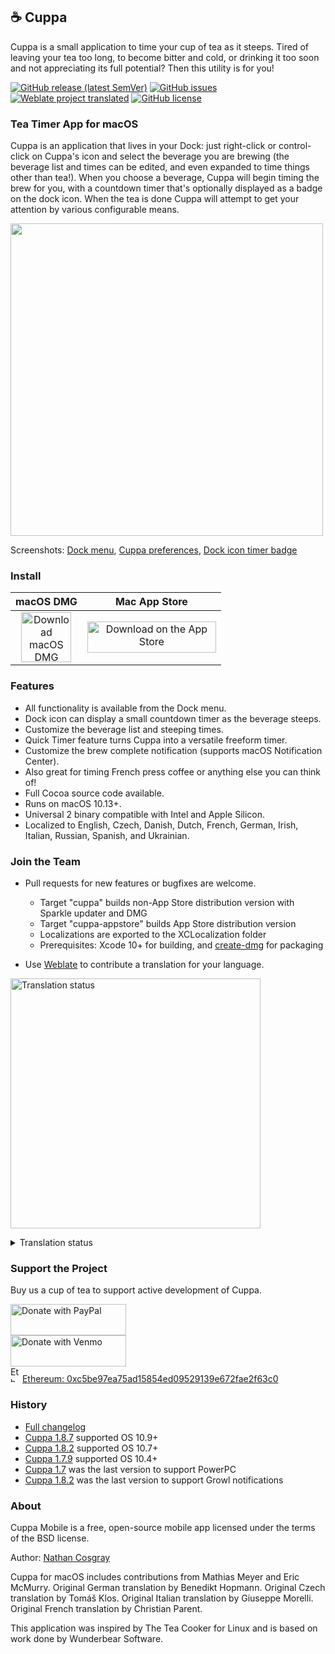 ## ☕ Cuppa

Cuppa is a small application to time your cup of tea as it steeps. Tired of leaving your tea too long, to become bitter and cold, or drinking it too soon and not appreciating its full potential? Then this utility is for you!

[![GitHub release (latest SemVer)](https://img.shields.io/github/v/release/ncosgray/cuppa?label=latest%20version&sort=semver)](https://github.com/ncosgray/cuppa/releases)
[![GitHub issues](https://img.shields.io/github/issues/ncosgray/cuppa?color=red)](https://github.com/ncosgray/cuppa/issues)
[![Weblate project translated](https://img.shields.io/weblate/progress/cuppa?color=green&server=https%3A%2F%2Fhosted.weblate.org)](https://hosted.weblate.org/engage/cuppa/)
[![GitHub license](https://img.shields.io/github/license/ncosgray/cuppa?color=lightgrey)](https://github.com/ncosgray/cuppa/blob/master/LICENSE.txt)

### Tea Timer App for macOS

Cuppa is an application that lives in your Dock: just right-click or control-click on Cuppa's icon and select the beverage you are brewing (the beverage list and times can be edited, and even expanded to time things other than tea!). When you choose a beverage, Cuppa will begin timing the brew for you, with a countdown timer that's optionally displayed as a badge on the dock icon. When the tea is done Cuppa will attempt to get your attention by various configurable means.

<img src="https://www.nathanatos.com/images/Cuppa-notification-small.png" width="500" />

Screenshots: [Dock menu](https://www.nathanatos.com/images/Cuppa-dock-menu.png), [Cuppa preferences](https://www.nathanatos.com/images/Cuppa-preferences.png), [Dock icon timer badge](https://www.nathanatos.com/images/Cuppa-timer.png)

### Install

| macOS DMG | Mac App Store |
| :--: | :--: |
| <a href="https://github.com/ncosgray/cuppa/releases/latest"><img src="https://www.nathanatos.com/images/file-zip-icon.png" alt="Download macOS DMG" width="80" height="80"/></a> | <a href="https://itunes.apple.com/us/app/cuppa-tea-timer/id1297865739"><img src="https://www.nathanatos.com/images/mac-app-store-badge.png" alt="Download on the App Store" width="206" height="50"/></a> |

### Features

- All functionality is available from the Dock menu.
- Dock icon can display a small countdown timer as the beverage steeps.
- Customize the beverage list and steeping times.
- Quick Timer feature turns Cuppa into a versatile freeform timer.
- Customize the brew complete notification (supports macOS Notification Center).
- Also great for timing French press coffee or anything else you can think of!
- Full Cocoa source code available.
- Runs on macOS 10.13+.
- Universal 2 binary compatible with Intel and Apple Silicon.
- Localized to English, Czech, Danish, Dutch, French, German, Irish, Italian, Russian, Spanish, and Ukrainian.

### Join the Team

- Pull requests for new features or bugfixes are welcome.
  - Target "cuppa" builds non-App Store distribution version with Sparkle updater and DMG
  - Target "cuppa-appstore" builds App Store distribution version
  - Localizations are exported to the XCLocalization folder
  - Prerequisites: Xcode 10+ for building, and [create-dmg](https://github.com/create-dmg/create-dmg) for packaging

- Use [Weblate](https://hosted.weblate.org/engage/cuppa/) to contribute a translation for your language.

<a href="https://hosted.weblate.org/engage/cuppa/" target="_blank" rel="noopener"><img src="https://hosted.weblate.org/widgets/cuppa/-/open-graph.png" alt="Translation status" width="400"></a>

<details>
  <summary>Translation status</summary>

#### macOS app:

[![macOS app](https://hosted.weblate.org/widgets/cuppa/-/cuppa-macos-app/multi-auto.svg)](https://hosted.weblate.org/projects/cuppa/cuppa-macos-app/)

#### macOS app help:

[![macOS app help](https://hosted.weblate.org/widgets/cuppa/-/cuppa-macos-app-help/multi-auto.svg)](https://hosted.weblate.org/projects/cuppa/cuppa-macos-app-help/)

</details>

### Support the Project

Buy us a cup of tea to support active development of Cuppa.

<a href="https://paypal.me/ncosgray"><img src="https://www.nathanatos.com/images/paypal-badge.png" alt="Donate with PayPal" width="185" height="50"/></a><br/>
<a href="https://venmo.com/nathancosgray"><img src="https://www.nathanatos.com/images/venmo-badge.png" alt="Donate with Venmo" width="185" height="50"/></a><br/>
<img src="https://www.nathanatos.com/images/ethereum-logo.png" alt="Ethereum Logo" width="15" height="25"/> <a href="ethereum:0xc5be97ea75ad15854ed09529139e672fae2f63c0">Ethereum: 0xc5be97ea75ad15854ed09529139e672fae2f63c0</a><br/>

### History

- [Full changelog](https://github.com/ncosgray/Cuppa/blob/master/source/main.m)
- [Cuppa 1.8.7](https://www.nathanatos.com/software/downloads/Cuppa-1.8.7.zip) supported OS 10.9+
- [Cuppa 1.8.2](https://www.nathanatos.com/software/downloads/Cuppa-1.8.2.zip) supported OS 10.7+
- [Cuppa 1.7.9](https://www.nathanatos.com/software/downloads/Cuppa-1.7.9.zip) supported OS 10.4+
- [Cuppa 1.7](https://www.nathanatos.com/software/downloads/Cuppa-1.7.zip) was the last version to support PowerPC
- [Cuppa 1.8.2](https://www.nathanatos.com/software/downloads/Cuppa-1.8.2.zip) was the last version to support Growl notifications

### About

Cuppa Mobile is a free, open-source mobile app licensed under the terms of the BSD license.

Author: [Nathan Cosgray](https://www.nathanatos.com)

Cuppa for macOS includes contributions from Mathias Meyer and Eric McMurry. Original German translation by Benedikt Hopmann. Original Czech translation by Tomáš Klos. Original Italian translation by Giuseppe Morelli. Original French translation by Christian Parent.

This application was inspired by The Tea Cooker for Linux and is based on work done by Wunderbear Software.
